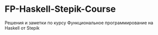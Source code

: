 # FP-Haskell-Stepik-Course
Решения и заметки по курсу Функциональное программирование на Haskell от Stepik

